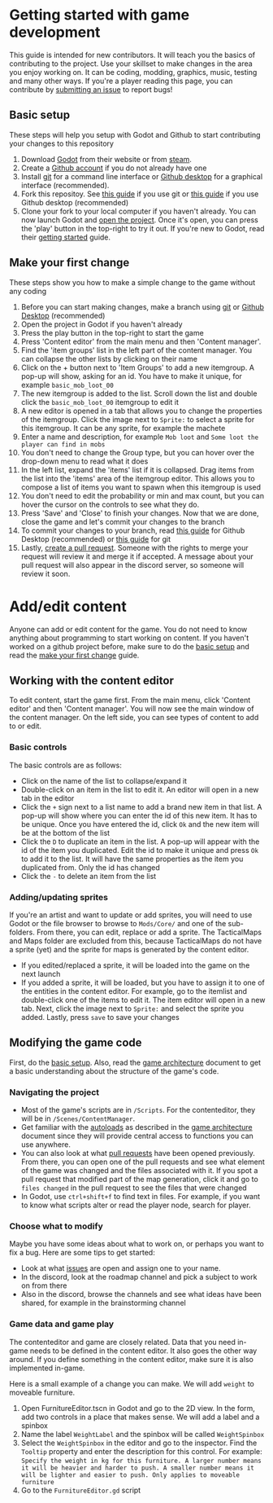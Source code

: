 # Getting started with game development

This guide is intended for new contributors. It will teach you the basics of contributing to the project. Use your skillset to make changes in the area you enjoy working on. It can be coding, modding, graphics, music, testing and many other ways. If you're a player reading this page, you can contribute by [submitting an issue](https://docs.github.com/en/issues/tracking-your-work-with-issues/creating-an-issue) to report bugs!


## Basic setup
These steps will help you setup with Godot and Github to start contributing your changes to this repository
1. Download [Godot](https://godotengine.org/download/) from their website or from [steam](https://store.steampowered.com/app/404790/Godot_Engine/).
2. Create a [Github account](https://docs.github.com/en/get-started/start-your-journey/creating-an-account-on-github) if you do not already have one
3. Install [git](https://docs.github.com/en/get-started/getting-started-with-git/set-up-git) for a command line interface or [Github desktop](https://docs.github.com/en/desktop/overview/getting-started-with-github-desktop) for a graphical interface (recommended).
4. Fork this repositoy. See [this guide](https://docs.github.com/en/pull-requests/collaborating-with-pull-requests/working-with-forks/fork-a-repo?tool=webui) if you use git or [this guide](https://docs.github.com/en/desktop/adding-and-cloning-repositories/cloning-and-forking-repositories-from-github-desktop) if you use Github desktop (recommended)
5. Clone your fork to your local computer if you haven't already. You can now launch Godot and [open the project](https://docs.godotengine.org/en/stable/tutorials/editor/project_manager.html#opening-and-importing-projects). Once it's open, you can press the 'play' button in the top-right to try it out. If you're new to Godot, read their [getting started](https://docs.godotengine.org/en/stable/getting_started/step_by_step/index.html) guide.


## Make your first change
These steps show you how to make a simple change to the game without any coding
1. Before you can start making changes, make a branch using [git](https://docs.github.com/en/pull-requests/collaborating-with-pull-requests/proposing-changes-to-your-work-with-pull-requests/creating-and-deleting-branches-within-your-repository) or [Github Desktop](https://docs.github.com/en/desktop/overview/getting-started-with-github-desktop#making-changes-in-a-branch) (recommended)
2. Open the project in Godot if you haven't already
3. Press the play button in the top-right to start the game
4. Press 'Content editor' from the main menu and then 'Content manager'.
5. Find the 'item groups' list in the left part of the content manager. You can collapse the other lists by clicking on their name
6. Click on the + button next to 'Item Groups' to add a new itemgroup. A pop-up will show, asking for an id. You have to make it unique, for example `basic_mob_loot_00`
7. The new itemgroup is added to the list. Scroll down the list and double click the `basic_mob_loot_00` itemgroup to edit it
8. A new editor is opened in a tab that allows you to change the properties of the itemgroup. Click the image next to `Sprite:` to select a sprite for this itemgroup. It can be any sprite, for example the machete
9. Enter a name and description, for example `Mob loot` and `Some loot the player can find in mobs`
10. You don't need to change the Group type, but you can hover over the drop-down menu to read what it does
11. In the left list, expand the 'items' list if it is collapsed. Drag items from the list into the 'items' area of the itemgroup editor. This allows you to compose a list of items you want to spawn when this itemgroup is used
12. You don't need to edit the probability or min and max count, but you can hover the cursor on the controls to see what they do.
13. Press 'Save' and 'Close' to finish your changes. Now that we are done, close the game and let's commit your changes to the branch
14. To commit your changes to your branch, read [this guide](https://docs.github.com/en/desktop/overview/getting-started-with-github-desktop#making-changes-in-a-branch) for Github Desktop (recommended) or [this guide](https://docs.github.com/en/get-started/using-git/pushing-commits-to-a-remote-repository) for git
15. Lastly, [create a pull request](https://docs.github.com/en/pull-requests/collaborating-with-pull-requests/proposing-changes-to-your-work-with-pull-requests/creating-a-pull-request#creating-the-pull-request). Someone with the rights to merge your request will review it and merge it if accepted. A message about your pull request will also appear in the discord server, so someone will review it soon.


# Add/edit content
Anyone can add or edit content for the game. You do not need to know anything about programming to start working on content. If you haven't worked on a github project before, make sure to do the [basic setup](basic-setup) and read the [make your first change](make-your-first-change) guide.

## Working with the content editor
To edit content, start the game first. From the main menu, click 'Content editor' and then 'Content manager'. You will now see the main window of the content manager. On the left side, you can see types of content to add to or edit.

### Basic controls
The basic controls are as follows:
- Click on the name of the list to collapse/expand it
- Double-click on an item in the list to edit it. An editor will open in a new tab in the editor
- Click the `+` sign next to a list name to add a brand new item in that list. A pop-up will show where you can enter the id of this new item. It has to be unique. Once you have entered the id, click `Ok` and the new item will be at the bottom of the list
- Click the `D` to duplicate an item in the list. A pop-up will appear with the id of the item you duplicated. Edit the id to make it unique and press `Ok` to add it to the list. It will have the same properties as the item you duplicated from. Only the id has changed
- Click the `-` to delete an item from the list

### Adding/updating sprites
If you're an artist and want to update or add sprites, you will need to use Godot or the file browser to browse to `Mods/Core/` and one of the sub-folders. From there, you can edit, replace or add a sprite. The TacticalMaps and Maps folder are excluded from this, because TacticalMaps do not have a sprite (yet) and the sprite for maps is generated by the content editor.
- If you edited/replaced a sprite, it will be loaded into the game on the next launch
- If you added a sprite, it will be loaded, but you have to assign it to one of the entities in the content editor. For example, go to the itemlist and double-click one of the items to edit it. The item editor will open in a new tab. Next, click the image next to `Sprite:` and select the sprite you added. Lastly, press `save` to save your changes


## Modifying the game code
First, do the [basic setup](basic-setup). Also, read the [game architecture](https://github.com/Khaligufzel/CataX/blob/main/Documentation/Game_design/Game_architecture.md) document to get a basic understanding about the structure of the game's code.

### Navigating the project
- Most of the game's scripts are in `/Scripts`. For the contenteditor, they will be in `/Scenes/ContentManager`.
- Get familiar with the [autoloads](https://docs.godotengine.org/en/stable/tutorials/scripting/singletons_autoload.html) as described in the [game architecture](https://github.com/Khaligufzel/CataX/blob/main/Documentation/Game_design/Game_architecture.md) document since they will provide central access to functions you can use anywhere.
- You can also look at what [pull requests](https://github.com/Khaligufzel/CataX/pulls?q=is%3Apr) have been opened previously. From there, you can open one of the pull requests and see what element of the game was changed and the files associated with it. If you spot a pull request that modified part of the map generation, click it and go to `files changed` in the pull request to see the files that were changed
- In Godot, use `ctrl+shift+f` to find text in files. For example, if you want to know what scripts alter or read the player node, search for player.

### Choose what to modify
Maybe you have some ideas about what to work on, or perhaps you want to fix a bug. Here are some tips to get started:
- Look at what [issues](https://github.com/Khaligufzel/CataX/issues) are open and assign one to your name.
- In the discord, look at the roadmap channel and pick a subject to work on from there
- Also in the discord, browse the channels and see what ideas have been shared, for example in the brainstorming channel

### Game data and game play
The contenteditor and game are closely related. Data that you need in-game needs to be defined in the content editor. It also goes the other way around. If you define something in the content editor, make sure it is also implemented in-game.

Here is a small example of a change you can make. We will add `weight` to moveable furniture.
1. Open FurnitureEditor.tscn in Godot and go to the 2D view. In the form, add two controls in a place that makes sense. We will add a label and a spinbox
2. Name the label `WeightLabel` and the spinbox will be called `WeightSpinbox`
3. Select the `WeightSpinbox` in the editor and go to the inspector. Find the `Tooltip` property and enter the description for this control. For example: `Specify the weight in kg for this furniture. A larger number means it will be heavier and harder to push. A smaller number means it will be lighter and easier to push. Only applies to moveable furniture`
4. Go to the `FurnitureEditor.gd` script
